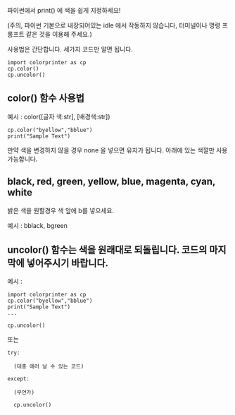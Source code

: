 파이썬에서 print() 에 색을 쉽게 지정하세요!

(주의, 파이썬 기본으로 내장되어있는 idle 에서 작동하지 않습니다, 터미널이나 명령 프롬프트 같은 것을 이용해 주세요.)

사용법은 간단합니다. 세가지 코드만 알면 됩니다.
```
import colorprinter as cp
cp.color()
cp.uncolor()
```
## color() 함수 사용법
예시 : color([글자 색:str], [배경색:str])
```
cp.color("byellow","bblue")
print("Sample Text")
```

만약 색을 변경하지 않을 경우 none 을 넣으면 유지가 됩니다.
아래에 있는 색깔만 사용 가능합니다.
## black, red, green, yellow, blue, magenta, cyan, white
밝은 색을 원할경우 색 앞에 b를 넣으세요.

예시 : bblack, bgreen

## uncolor() 함수는 색을 원래대로 되돌립니다. 코드의 마지막에 넣어주시기 바랍니다.
예시 :
```
import colorprinter as cp
cp.color("byellow","bblue")
print("Sample Text")
...

cp.uncolor()
```
또는
```
try:

  (대충 에러 날 수 있는 코드)
  
except:

  (무언가)
  
  cp.uncolor()
```
